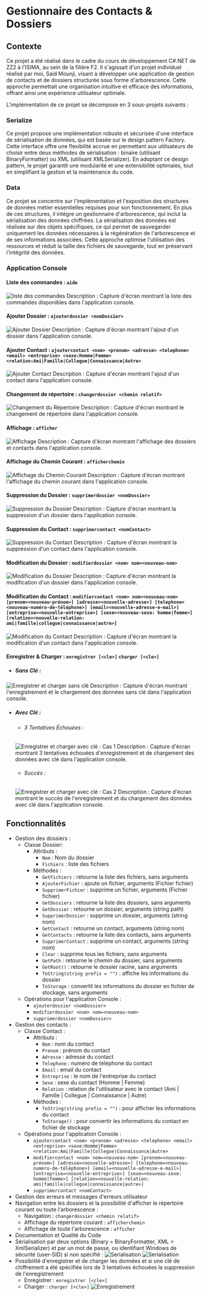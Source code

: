 # Gestionnaire des Contacts & Dossiers

## Contexte

Ce projet a été réalisé dans le cadre du cours de développement C#.NET de ZZ2 à l'ISIMA, au sein de la filière F2. Il s'agissait d'un projet individuel réalisé par moi, Said Mounji, visant à développer une application de gestion de contacts et de dossiers structurée sous forme d'arborescence. Cette approche permettait une organisation intuitive et efficace des informations, offrant ainsi une expérience utilisateur optimale.

L'implémentation de ce projet se décompose en 3 sous-projets suivants :

### Serialize

Ce projet propose une implémentation robuste et sécurisée d'une interface de sérialisation de données, qui est basée sur le design pattern Factory. Cette interface offre une flexibilité accrue en permettant aux utilisateurs de choisir entre deux méthodes de sérialisation : binaire (utilisant BinaryFormatter) ou XML (utilisant XMLSerializer). En adoptant ce design pattern, le projet garantit une modularité et une extensibilité optimales, tout en simplifiant la gestion et la maintenance du code.

### Data

Ce projet se concentre sur l'implémentation et l'exposition des structures de données métier essentielles requises pour son fonctionnement. En plus de ces structures, il intègre un gestionnaire d'arborescence, qui inclut la sérialisation des données chiffrées. La sérialisation des données est réalisée sur des objets spécifiques, ce qui permet de sauvegarder uniquement les données nécessaires à la régénération de l'arborescence et de ses informations associées. Cette approche optimise l'utilisation des ressources et réduit la taille des fichiers de sauvegarde, tout en préservant l'intégrité des données.

### Application Console

#### Liste des commandes : `aide`

![liste des commandes](photos/aide.png)
Description : Capture d'écran montrant la liste des commandes disponibles dans l'application console.

#### Ajouter Dossier : `ajouterdossier <nomDossier>`

![Ajouter Dossier](photos/ajouterdossier.png)
Description : Capture d'écran montrant l'ajout d'un dossier dans l'application console.

#### Ajouter Contact : `ajoutercontact <nom> <prenom> <adresse> <telephone> <email> <entreprise> <sexe:Homme|Femme> <relation:Ami|Famille|Collegue|Connaissance|Autre>`

![Ajouter Contact](photos/ajoutercontact.png)
Description : Capture d'écran montrant l'ajout d'un contact dans l'application console.

#### Changement de répertoire : `changerdossier <chemin relatif>`

![Changement du Répertoire](photos/changerdossier.png)
Description : Capture d'écran montrant le changement de répertoire dans l'application console.

#### Affichage : `afficher`

![Affichage](photos/afficher.png)
Description : Capture d'écran montrant l'affichage des dossiers et contacts dans l'application console.

#### Affichage du Chemin Courant : `afficherchemin`

![Affichage du Chemin Courant](photos/afficherchemin.png)
Description : Capture d'écran montrant l'affichage du chemin courant dans l'application console.

#### Suppression du Dossier : `supprimerdossier <nomDossier>`

![Suppression du Dossier](photos/supprimerdossier.png)
Description : Capture d'écran montrant la suppression d'un dossier dans l'application console.

#### Suppression du Contact : `supprimercontact <nomContact>`

![Suppression du Contact](photos/supprimercontact.png)
Description : Capture d'écran montrant la suppression d'un contact dans l'application console.

#### Modification du Dossier : `modifierdossier <nom> nom=<nouveau-nom>`

![Modification du Dossier](photos/modifierdossier.png)
Description : Capture d'écran montrant la modification d'un dossier dans l'application console.

#### Modification du Contact : `modifiercontact <nom> nom=<nouveau-nom> [prenom=<nouveau-prénom>] [adresse=<nouvelle-adresse>] [telephone=<nouveau-numéro-de-téléphone>] [email=<nouvelle-adresse-e-mail>] [entreprise=<nouvelle-entreprise>] [sexe=<nouveau-sexe: homme|femme>] [relation=<nouvelle-relation: ami|famille|collegue|connaissance|autre>]`

![Modification du Contact](photos/modifiercontact.png)
Description : Capture d'écran montrant la modification d'un contact dans l'application console.

#### Enregistrer & Charger : `enregistrer [<cle>]` `charger [<cle>]`

- ##### Sans Clé :

![Enregistrer et charger sans clé](photos/sanscle.png)
Description : Capture d'écran montrant l'enregistrement et le chargement des données sans clé dans l'application console.

- ##### Avec Clé :

  - ###### 3 Tentatives Échouées :
  
  ![Enregistrer et charger avec clé : Cas 1](photos/aveccle3tentatives.png)
  Description : Capture d'écran montrant 3 tentatives échouées d'enregistrement et de chargement des données avec clé dans l'application console.
  
  - ###### Succès :
  
  ![Enregistrer et charger avec clé : Cas 2](photos/avecclesuccess.png)
  Description : Capture d'écran montrant le succès de l'enregistrement et du chargement des données avec clé dans l'application console.

## Fonctionnalités

- Gestion des dossiers : 
  - Classe Dossier:
    - Attributs : 
      - `Nom` : Nom du dossier 
      - `Fichiers` : liste des fichiers 
    - Méthodes : 
      - `GetFichiers` : retourne la liste des fichiers, sans arguments
      - `AjouterFichier` : ajoute un fichier, arguments (Fichier fichier)
      - `SupprimerFichier` : supprime un fichier, arguments (Fichier fichier)
      - `GetDossiers` : retourne la liste des dossiers, sans arguments
      - `GetDossier` : retourne un dossier, arguments (string path)
      - `SupprimerDossier` : supprime un dossier, arguments (string nom)
      - `GetContact` : retourne un contact, arguments (string nom)
      - `GetContacts` : retourne la liste des contacts, sans arguments
      - `SupprimerContact` : supprime un contact, arguments (string nom)
      - `Clear` : supprime tous les fichiers, sans arguments
      - `GetPath` : retourne le chemin du dossier, sans arguments
      - `GetRoot()` : retourne le dossier racine, sans arguments
      - `ToString(string prefix = "")` : affiche les informations du dossier
      - `ToStorage` : convertit les informations du dossier en fichier de stockage, sans arguments
  - Opérations pour l'application Console :
    - `ajouterdossier <nomDossier>`
    - `modifierdossier <nom> nom=<nouveau-nom>`
    - `supprimerdossier <nomDossier>`
- Gestion des contacts :
  - Classe Contact :
    - Attributs :
      - `Nom` : nom du contact
      - `Prenom` : prénom du contact
      - `Adresse` : adresse du contact
      - `Telephone` : numéro de téléphone du contact
      - `Email` : email du contact
      - `Entreprise` : le nom de l'entreprise du contact
      - `Sexe` : sexe du contact (Homme | Femme)
      - `Relation` : relation de l'utilisateur avec le contact (Ami | Famille | Collegue | Connaissance | Autre)
    - Méthodes :
      - `ToString(string prefix = "")` : pour afficher les informations du contact
      - `ToStorage()` : pour convertir les informations du contact en fichier de stockage
  - Opérations pour l'application Console :
    - `ajoutercontact <nom> <prenom> <adresse> <telephone> <email> <entreprise> <sexe:Homme|Femme> <relation:Ami|Famille|Collegue|Connaissance|Autre>`
    - `modifiercontact <nom> nom=<nouveau-nom> [prenom=<nouveau-prénom>] [adresse=<nouvelle-adresse>] [telephone=<nouveau-numéro-de-téléphone>] [email=<nouvelle-adresse-e-mail>] [entreprise=<nouvelle-entreprise>] [sexe=<nouveau-sexe: homme|femme>] [relation=<nouvelle-relation: ami|famille|collegue|connaissance|autre>]`
    - `supprimercontact <nomContact>`
- Gestion des erreurs et messages d'erreurs utilisateur
- Navigation entre les dossiers et la possibilité d'afficher le répertoire courant ou toute l'arborescence :
  - Navigation : `changerdossier <chemin relatif>`
  - Affichage du répertoire courant : `afficherchemin`
  - Affichage de toute l'arborescence : `afficher`
- Documentation et Qualité du Code
- Sérialisation par deux options (Binary = BinaryFormatter, XML = XmlSerializer) et par un mot de passe, ou identifiant Windows de sécurité (user-SID) si non spécifié :
  ![Serialisation](photos/seria1.png)
  ![Serialisation](photos/seria2.png)
- Possibilité d'enregistrer et de charger les données et si une clé de chiffrement a été spécifiée lors de 3 tentatives échouées la suppression de l'enregistrement 
  - Enregistrer : `enregistrer [<cle>]` 
  - Charger : `charger [<cle>]`
![Enregistrement](photos/enregistrement.png)
